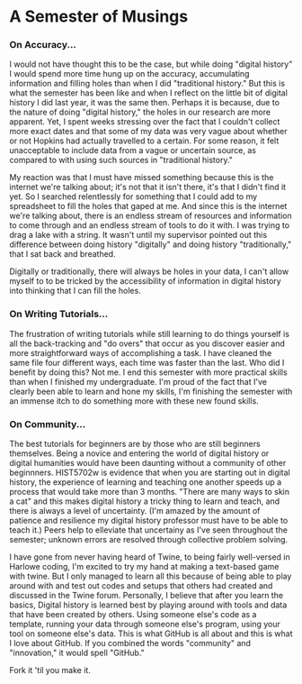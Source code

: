 # A Semester of Musings

### On Accuracy...

I would not have thought this to be the case, but while doing "digital history" I would spend more time hung up on the accuracy, accumulating information and filling holes than when I did "traditional history." But this is what the semester has been like and when I reflect on the little bit of digital history I did last year, it was the same then. Perhaps it is because, due to the nature of doing "digital history," the holes in our research are more apparent. Yet, I spent weeks stressing over the fact that I couldn't collect more exact dates and that some of my data was very vague about whether or not Hopkins had actually travelled to a certain. For some reason, it felt unacceptable to include data from a vague or uncertain source, as compared to with using such sources in "traditional history." 

My reaction was that I must have missed something because this is the internet we're talking about; it's not that it isn't there, it's that I didn't find it yet. So I searched relentlessly for something that I could add to my spreadsheet to fill the holes that gaped at me. And since this is the internet we're talking about, there is an endless stream of resources and information to come through and an endless stream of tools to do it with. I was trying to drag a lake with a string. It wasn't until my supervisor pointed out this difference between doing history "digitally" and doing history "traditionally," that I sat back and breathed. 

Digitally or traditionally, there will always be holes in your data, I can't allow myself to to be tricked by the accessibility of information in digital history into thinking that I can fill the holes.

### On Writing Tutorials...

The frustration of writing tutorials while still learning to do things yourself is all the back-tracking and "do overs" that occur as you discover easier and more straightforward ways of accomplishing a task. I have cleaned the same file four different ways, each time was faster than the last. Who did I benefit by doing this? Not me. I end this semester with more practical skills than when I finished my undergraduate. I'm proud of the fact that I've clearly been able to learn and hone my skills, I'm finishing the semester with an immense itch to do something more with these new found skills.

### On Community...

The best tutorials for beginners are by those who are still beginners themselves. Being a novice and entering the world of digital history or digital humanities would have been daunting without a community of other beginnners. HIST5702w is evidence that when you are starting out in digital history, the experience of learning and teaching one another speeds up a process that would take more than 3 months. "There are many ways to skin a cat" and this makes digital history a tricky thing to learn and teach, and there is always a level of uncertainty. (I'm amazed by the amount of patience and resilience my digital history professor must have to be able to teach it.) Peers help to elleviate that uncertainy as I've seen throughout the semester; unknown errors are resolved through collective problem solving.

I have gone from never having heard of Twine, to being fairly well-versed in Harlowe coding, I'm excited to try my hand at making a text-based game with twine. But I only managed to learn all this because of being able to play around with and test out codes and setups that others had created and discussed in the Twine forum. Personally, I believe that after you learn the basics, Digital history is learned best by playing around with tools and data that have been created by others. Using someone else's code as a template, running your data through someone else's program, using your tool on someone else's data. This is what GitHub is all about and this is what I love about GitHub. If you combined the words "community" and "innovation," it would spell "GitHub."

Fork it 'til you make it.
